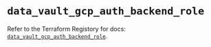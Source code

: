 # `data_vault_gcp_auth_backend_role`

Refer to the Terraform Registory for docs: [`data_vault_gcp_auth_backend_role`](https://www.terraform.io/docs/providers/vault/d/gcp_auth_backend_role).
